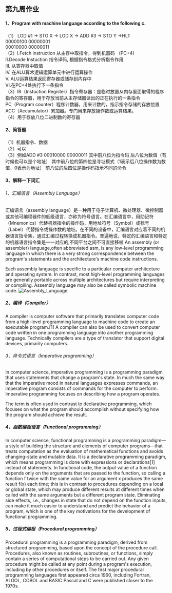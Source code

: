 ## 第九周作业
#### 1、Program with machine language according to the following c.
（1） LOD #1 -> STO X -> LOD X -> ADD #3 -> STO Y ->HLT  
00000100 00000001  
00010000 00000011  
（2）I.Fetch Instruction 从主存中取指令，得到机器码 （PC+4)  
II.Decode Instuction 指令译码, 根据指令格式分析指令作用  
III. 从寄存器中取值  
IV. 在ALU算术逻辑运算单元中进行运算操作  
V. ALU运算结果返回寄存器或储存到内存中  
VI.在PC+4处执行下一条指令  
（3）IR（Instuction Register）指令寄存器：是临时放置从内存里面取得的程序指令的寄存器，用于存放当前从主存储器读出的正在执行的一条指令  
PC（Program counter）程序计数器，用来计数的，指示指令存储的存放位置  
ACC（Accumulator）累加器。专门用来存放操作数或运算结果。  
（4）用于存放八位二进制数的寄存器

#### 2、简答题
（1）机器指令、数据  
（2）可以  
（3）例如ADD  #3 00010000 00000011 其中前八位为指令码 后八位为数值（有时候也可以是个地址） 其中前八位的第四位是寻址模式（1表示后八位操作数为数值，0表示为地址） 前八位的后四位是操作码指示不同的命令

#### 3、解释一下词汇
###### 1、汇编语言（Assembly Language）
汇编语言（assembly language）是一种用于电子计算机、微处理器、微控制器或其他可编程器件的低级语言，亦称为符号语言。在汇编语言中，用助记符（Mnemonics）代替机器指令的操作码，用地址符号（Symbol）或标号（Label）代替指令或操作数的地址。在不同的设备中，汇编语言对应着不同的机器语言指令集，通过汇编过程转换成机器指令。普遍地说，特定的汇编语言和特定的机器语言指令集是一一对应的,不同平台之间不可直接移植
An assembly (or assembler) language,often abbreviated asm, is any low-level programming language in which there is a very strong correspondence between the program's statements and the architecture's machine code instructions.

Each assembly language is specific to a particular computer architecture and operating system. In contrast, most high-level programming languages are generally portable across multiple architectures but require interpreting or compiling. Assembly language may also be called symbolic machine code.
![Assembly_Language](https://upload.wikimedia.org/wikipedia/commons/thumb/f/f3/Motorola_6800_Assembly_Language.png/450px-Motorola_6800_Assembly_Language.png)

##### 2、编译（Compiler）
A compiler is computer software that primarily translates computer code from a high-level programming language to machine code to create an executable program.[1] A compiler can also be used to convert computer code written in one programming language into another programming language. Technically compilers are a type of translator that support digital devices, primarily computers. 

###### 3、命令式语言（Imperative programming）
In computer science, imperative programming is a programming paradigm that uses statements that change a program's state. In much the same way that the imperative mood in natural languages expresses commands, an imperative program consists of commands for the computer to perform. Imperative programming focuses on describing how a program operates.

The term is often used in contrast to declarative programming, which focuses on what the program should accomplish without specifying how the program should achieve the result. 

##### 4、函数编程语言（Functional programming）
In computer science, functional programming is a programming paradigm—a style of building the structure and elements of computer programs—that treats computation as the evaluation of mathematical functions and avoids changing-state and mutable data. It is a declarative programming paradigm, which means programming is done with expressions or declarations[1] instead of statements. In functional code, the output value of a function depends only on the arguments that are passed to the function, so calling a function f twice with the same value for an argument x produces the same result f(x) each time; this is in contrast to procedures depending on a local or global state, which may produce different results at different times when called with the same arguments but a different program state. Eliminating side effects, i.e., changes in state that do not depend on the function inputs, can make it much easier to understand and predict the behavior of a program, which is one of the key motivations for the development of functional programming. 

##### 5、过程式编程（Procedural programming）
Procedural programming is a programming paradigm, derived from structured programming, based upon the concept of the procedure call. Procedures, also known as routines, subroutines, or functions, simply contain a series of computational steps to be carried out. Any given procedure might be called at any point during a program's execution, including by other procedures or itself. The first major procedural programming languages first appeared circa 1960, including Fortran, ALGOL, COBOL and BASIC.Pascal and C were published closer to the 1970s. 

